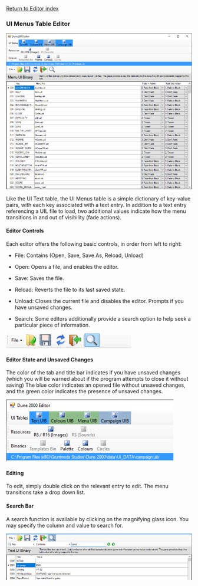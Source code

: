 
[Return to Editor index](doc/editor.md)

### UI Menus Table Editor

![Image](img/uibMenus.png)

Like the UI Text table, the UI Menus table is a simple dictionary of key-value pairs, with each key associated with a text entry. 
In addition to a text entry referencing a UIL file to load, two additional values indicate how the menu transitions in and out of visibility (fade actions).

#### Editor Controls

Each editor offers the following basic controls, in order from left to right:

 - File: Contains (Open, Save, Save As, Reload, Unload)

 - Open: Opens a file, and enables the editor.

 - Save: Saves the file.

 - Reload: Reverts the file to its last saved state.

 - Unload: Closes the current file and disables the editor. Prompts if you have unsaved changes.

 - Search: Some editors additionally provide a search option to help seek a particular piece of information.

![Image](img/editorControls.png)

#### Editor State and Unsaved Changes

The color of the tab and title bar indicates if you have unsaved changes (which you will be warned about if the program attempts to close it without saving)
The blue color indicates an opened file without unsaved changes, and the green color indicates the presence of unsaved changes.

![Image](img/editorStates.png)

#### Editing

To edit, simply double click on the relevant entry to edit. The menu transitions take a drop down list.

#### Search Bar

A search function is available by clicking on the magnifying glass icon.
You may specify the column and value to search for.

![Image](img/uib_searchBar.png)




